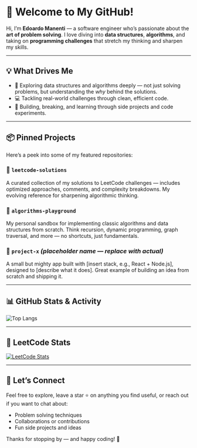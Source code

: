 # 👋 Welcome to My GitHub!

Hi, I’m **Edoardo Manenti** — a software engineer who’s passionate about the **art of problem solving**. I love diving into **data structures**, **algorithms**, and taking on **programming challenges** that stretch my thinking and sharpen my skills.

---

## 💡 What Drives Me

- 🧠 Exploring data structures and algorithms deeply — not just solving problems, but understanding the *why* behind the solutions.
- 💻 Tackling real-world challenges through clean, efficient code.
- 🚀 Building, breaking, and learning through side projects and code experiments.

---

## 📦 Pinned Projects

Here’s a peek into some of my featured repositories:

### 🔹 `leetcode-solutions`
A curated collection of my solutions to LeetCode challenges — includes optimized approaches, comments, and complexity breakdowns. My evolving reference for sharpening algorithmic thinking.

### 🔹 `algorithms-playground`
My personal sandbox for implementing classic algorithms and data structures from scratch. Think recursion, dynamic programming, graph traversal, and more — no shortcuts, just fundamentals.

### 🔹 `project-x` *(placeholder name — replace with actual)*
A small but mighty app built with [insert stack, e.g., React + Node.js], designed to [describe what it does]. Great example of building an idea from scratch and shipping it.

---

## 📊 GitHub Stats & Activity

![Top Langs](https://github-readme-stats.vercel.app/api/top-langs/?username=Edoardo-Manenti&layout=compact&theme=tokyonight&hide=html,css)

---

## 🧩 LeetCode Stats

[![LeetCode Stats](https://leetcard.jacoblin.cool/Swarley-99?theme=dark&font=baloo)](https://leetcode.com/Swarley-99)

---

## 🤝 Let’s Connect

Feel free to explore, leave a star ⭐ on anything you find useful, or reach out if you want to chat about:

- Problem solving techniques
- Collaborations or contributions
- Fun side projects and ideas

Thanks for stopping by — and happy coding! 🙌
